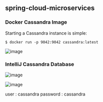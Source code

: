 ## spring-cloud-microservices

### Docker Cassandra Image


Starting a Cassandra instance is simple:


`$ docker run -p 9042:9042 cassandra:latest`


![image](https://user-images.githubusercontent.com/78444522/201497878-b33a461f-fff9-41f5-a9de-ccc2e2b5e9a2.png)


### IntelliJ Cassandra Database 

![image](https://user-images.githubusercontent.com/78444522/201498662-96cde2c1-d319-4bf0-b3cd-f1ec47ca4da6.png)

![image](https://user-images.githubusercontent.com/78444522/201498676-9362ba3f-0794-4494-b157-b22880df8773.png)

user : cassandra
password : cassandra

